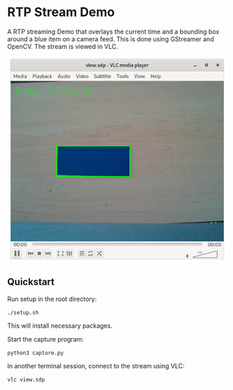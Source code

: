 # RTP Stream Demo
A RTP streaming Demo that overlays the current time and a bounding box around a blue item on a camera feed.
This is done using GStreamer and OpenCV. The stream is viewed in VLC.

![Example Image](demo-image.png)

## Quickstart
Run setup in the root directory:
````
./setup.sh
````
This will install necessary packages.

Start the capture program:
````
python3 capture.py
````

In another terminal session, connect to the stream using VLC:
````
vlc view.sdp
````